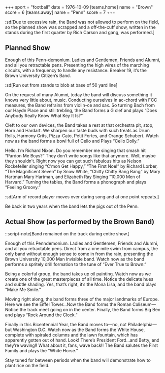 +++
sport = "football"
date = 1976-10-09
[teams.home]
name = "Brown"
score = 6
[teams.away]
name = "Penn"
score = 7
+++

:sd[Due to excessive rain, the Band was not allowed to perform on the field, so the planned show was scrapped and a off-the-cuff show, written in the stands during the first quarter by Rich Carson and gang, was performed.]

## Planned Show

Enough of this Penn-demonium. Ladies and Gentlemen, Friends and Alumni, and all you retractable pens. Presenting the high wires of the marching circuits, with a frequency to handle any resistance. Breaker 19, it’s the Brown University Citizen’s Band.

:sd[Run out from stands to blob at base of 50 yard line]

On the request of many Alumni, today the band will discuss something it knows very little about, music. Conducting ourselves in ac-chord with FCC measures, the Band refrains from violin-ce and sax. So turning Bach from our Haydn Place and still trebling, the Band forms a G clef and plays “Does Anybody Really Know What Key It Is?”

Cleft to our own devices, the Band takes a rest at that orchestra pit, stop, Horn and Hardart. We sharpen our taste buds with such treats as Drum Rolls, Harmony Grits, Pizza-Cato, Petit Fortes, and Orange Schubert. Watch now as the band forms a bowl full of Cello and Plays “Cello Dolly.”

Hello. I’m Richard Nixon. Do you remember me singing that smash hit “Pardon Me Boys?” They don’t write songs like that anymore. Well, maybe they shouldn’t. Right now you can get such fabulous hits as Nelson Rockefeller singing “C’mon Get Happy,” “The First Noel” by Richard Lorber, “The Magnificent Seven” by Snow White, “Chitty Chitty Bang Bang” by Mary Hartman Mary Hartman, and Elizabeth Ray Singing “10,000 Men of Harvard.” Turning the tables, the Band forms a phonograph and plays “Feeling Groovy.”

:sd[Arm of record player moves over during song and at one point repeats.]

Be back in two years when the band lets the pigs out of the Penn.

## Actual Show (as performed by the Brown Band)

::script-note[Band remained on the track during entire show.]

Enough of this Penndemonium. Ladies and Gentlemen, Friends and Alumni, and all you retractable pens. Direct from a one mile swim from campus, the only band without enough sense to come in from the rain, presenting the Brown University 10,000 Man Invisible band. Watch now as the band performs a spritely drill formation to the tune of “Ever True to Brown.”

Being a colorful group, the band takes up oil painting. Watch now as we create one of the great masterpieces of all time. Notice the delicate hues and subtle shading. Yes, that’s right, it’s the Mona Lisa, and the band plays “Make Me Smile.”

Moving right along, the band forms three of the major landmarks of Europe. Here we see the Eiffel Tower…Now the Band forms the Roman Coliseum—Notice the track meet going on in the center. Finally, the Band forms Big Ben and plays “Rock Around the Clock.”

Finally in this Bicentennial Year, the Band moves to—no, not Philadelphia—but Washington D.C. Watch now as the Band forms the White House, complete with spiraled columns and the lawn fountain, which has apparently gotten out of hand. Look! There’s President Ford…and Betty, and they’re waving!! What about it, fans, wave back!! The Band salutes the First Family and plays the “White Horse.”

Stay tuned for between periods when the band will demonstrate how to plant rice on the field.
